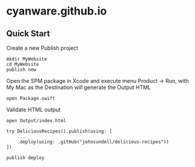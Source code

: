 # cyanware.github.io

## Quick Start

Create a new Publish project
```
mkdir MyWebsite
cd MyWebsite
publish new
```

Open the SPM package in Xcode and execute menu Product -> Run, with My Mac as the Destination will generate the Output HTML
```
open Package.swift
```

Validate HTML output
```
open Output/index.html
```

```
try DeliciousRecipes().publish(using: [
    ...
    .deploy(using: .gitHub("johnsundell/delicious-recipes"))
])
```

```
publish deploy
```